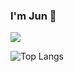 ### I'm Jun 👋

<picture>
  <source
    srcset="https://github-readme-stats.vercel.app/api?username=jungabriel56&show_icons=true&theme=dark&text_color=4E31AA&title_color=635985&icon_color=635985"
    media="(prefers-color-scheme: dark)"
  />
  <source
    srcset="https://github-readme-stats.vercel.app/api?username=jungabriel56&show_icons=true&title_color=39ace7&text_color=484B6A&icon_color=39ace7"
    media="(prefers-color-scheme: light), (prefers-color-scheme: no-preference)"
  />
  <img src="https://github-readme-stats.vercel.app/api?username=jungabriel56&show_icons=true" />
</picture>

![Top Langs](https://github-readme-stats.vercel.app/api/top-langs/?username=jungabriel56&layout=compact&theme=dark)


